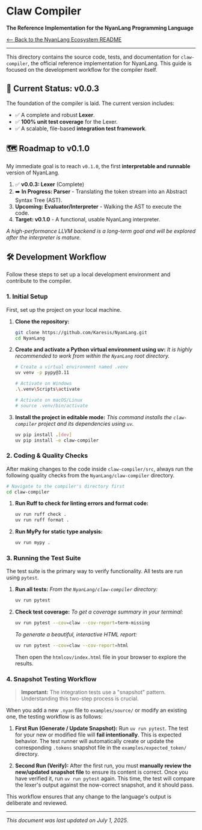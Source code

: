 # Claw Compiler  

**The Reference Implementation for the NyanLang Programming Language**

[<-- Back to the NyanLang Ecosystem README](../README.md)

---

This directory contains the source code, tests, and documentation for `claw-compiler`, the official reference implementation for NyanLang. This guide is focused on the development workflow for the compiler itself.

## 🚧 Current Status: v0.0.3

The foundation of the compiler is laid. The current version includes:
* ✅ A complete and robust **Lexer**.
* ✅ **100% unit test coverage** for the Lexer.
* ✅ A scalable, file-based **integration test framework**.

## 🗺️ Roadmap to v0.1.0

My immediate goal is to reach `v0.1.0`, the first **interpretable and runnable** version of NyanLang.

1.  ✅ **v0.0.3: Lexer** (Complete)
2.  ➡️ **In Progress: Parser** - Translating the token stream into an Abstract Syntax Tree (AST).
3.  **Upcoming: Evaluator/Interpreter** - Walking the AST to execute the code.
4.  **Target: v0.1.0** - A functional, usable NyanLang interpreter.

*A high-performance LLVM backend is a long-term goal and will be explored after the interpreter is mature.*

## 🛠️ Development Workflow

Follow these steps to set up a local development environment and contribute to the compiler.

### 1. Initial Setup

First, set up the project on your local machine.

1.  **Clone the repository:**
    ```bash
    git clone https://github.com/Karesis/NyanLang.git
    cd NyanLang
    ```

2.  **Create and activate a Python virtual environment using uv:**
    *It is highly recommended to work from within the `NyanLang` root directory.*
    ```bash
    # Create a virtual environment named .venv
    uv venv -p pypy@3.11

    # Activate on Windows
    .\.venv\Scripts\activate

    # Activate on macOS/Linux
    # source .venv/bin/activate
    ```

3.  **Install the project in editable mode:**
    *This command installs the `claw-compiler` project and its dependencies using `uv`.*
    ```bash
    uv pip install .[dev]
    uv pip install -e claw-compiler
    ```

### 2. Coding & Quality Checks

After making changes to the code inside `claw-compiler/src`, always run the following quality checks from the `NyanLang/claw-compiler` directory.

```bash
# Navigate to the compiler's directory first
cd claw-compiler
````

1.  **Run Ruff to check for linting errors and format code:**

    ```bash
    uv run ruff check .
    uv run ruff format .
    ```

2.  **Run MyPy for static type analysis:**

    ```bash
    uv run mypy .
    ```

### 3\. Running the Test Suite

The test suite is the primary way to verify functionality. All tests are run using `pytest`.

1.  **Run all tests:**
    *From the `NyanLang/claw-compiler` directory:*

    ```bash
    uv run pytest
    ```

2.  **Check test coverage:**
    *To get a coverage summary in your terminal:*

    ```bash
    uv run pytest --cov=claw --cov-report=term-missing
    ```

    *To generate a beautiful, interactive HTML report:*

    ```bash
    uv run pytest --cov=claw --cov-report=html
    ```

    Then open the `htmlcov/index.html` file in your browser to explore the results.

### 4\. Snapshot Testing Workflow

> **Important:** The integration tests use a "snapshot" pattern. Understanding this two-step process is crucial.

When you add a new `.nyan` file to `examples/source/` or modify an existing one, the testing workflow is as follows:

1.  **First Run (Generate / Update Snapshot):**
    Run `uv run pytest`. The test for your new or modified file will **fail intentionally**. This is expected behavior. The test runner will automatically create or update the corresponding `.tokens` snapshot file in the `examples/expected_token/` directory.

2.  **Second Run (Verify):**
    After the first run, you must **manually review the new/updated snapshot file** to ensure its content is correct. Once you have verified it, run `uv run pytest` again. This time, the test will compare the lexer's output against the now-correct snapshot, and it should pass.

This workflow ensures that any change to the language's output is deliberate and reviewed.

-----

*This document was last updated on July 1, 2025.*

